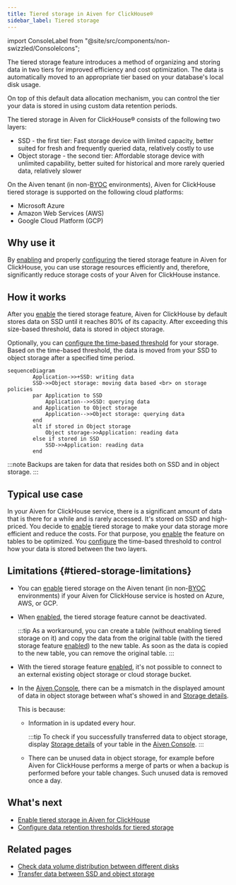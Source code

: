 ```yaml
---
title: Tiered storage in Aiven for ClickHouse®
sidebar_label: Tiered storage
---
```


import ConsoleLabel from "@site/src/components/non-swizzled/ConsoleIcons";

The tiered storage feature introduces a method of organizing and storing data in two tiers for improved efficiency and cost optimization. The data is automatically moved to an appropriate tier based on your database's local disk usage.

On top of this default data allocation mechanism, you can control the tier your
data is stored in using custom data retention periods.

The tiered storage in Aiven for ClickHouse® consists of the following two
layers:

- SSD - the first tier: Fast storage device with limited capacity, better suited for fresh
  and frequently queried data, relatively costly to use
- Object storage - the second tier: Affordable storage device with unlimited capability,
  better suited for historical and more rarely queried data, relatively slower

On the Aiven tenant (in non-[BYOC](/docs/platform/concepts/byoc) environments), Aiven for
ClickHouse tiered storage is supported on the following cloud platforms:

- Microsoft Azure
- Amazon Web Services (AWS)
- Google Cloud Platform (GCP)

## Why use it

By
[enabling](/docs/products/clickhouse/howto/enable-tiered-storage) and properly
[configuring](/docs/products/clickhouse/howto/configure-tiered-storage) the tiered storage
feature in Aiven for ClickHouse, you can
use storage resources efficiently and, therefore, significantly reduce
storage costs of your Aiven for ClickHouse instance.

## How it works

After you
[enable](/docs/products/clickhouse/howto/enable-tiered-storage) the tiered storage feature,
Aiven for ClickHouse by default
stores data on SSD until it reaches 80% of its capacity. After exceeding
this size-based threshold, data is stored in object storage.

Optionally, you can
[configure the time-based threshold](/docs/products/clickhouse/howto/configure-tiered-storage)
for your storage. Based on the time-based threshold, the
data is moved from your SSD to object storage after a specified time
period.

```mermaid
sequenceDiagram
        Application->>+SSD: writing data
        SSD->>Object storage: moving data based <br> on storage policies
        par Application to SSD
            Application-->>SSD: querying data
        and Application to Object storage
            Application-->>Object storage: querying data
        end
        alt if stored in Object storage
            Object storage->>Application: reading data
        else if stored in SSD
            SSD->>Application: reading data
        end
```

:::note
Backups are taken for data that resides both on SSD and in object
storage.
:::

## Typical use case

In your Aiven for ClickHouse service, there is a significant amount of
data that is there for a while and is rarely accessed. It's stored
on SSD and high-priced. You decide to
[enable](/docs/products/clickhouse/howto/enable-tiered-storage) tiered storage to make
your data storage more efficient and reduce the costs. For that purpose, you
[enable](/docs/products/clickhouse/howto/enable-tiered-storage) the feature on tables to
be optimized. You
[configure](/docs/products/clickhouse/howto/configure-tiered-storage) the time-based
threshold to control how your data is stored between the two layers.

## Limitations {#tiered-storage-limitations}

-   You can [enable](/docs/products/clickhouse/howto/enable-tiered-storage) tiered storage
    on the Aiven tenant (in non-[BYOC](/docs/platform/concepts/byoc) environments) if your
    Aiven for ClickHouse service is hosted on Azure, AWS, or GCP.
-   When
    [enabled](/docs/products/clickhouse/howto/enable-tiered-storage), the tiered storage
    feature cannot be deactivated.

    :::tip
    As a workaround, you can create a table (without enabling tiered
    storage on it) and copy the data from the original table (with the
    tiered storage feature
    [enabled](/docs/products/clickhouse/howto/enable-tiered-storage)) to the new table. As
    soon as the data is copied to the
    new table, you can remove the original table.
    :::

-   With the tiered storage feature
    [enabled](/docs/products/clickhouse/howto/enable-tiered-storage), it's not possible to
    connect to an external existing object storage or cloud storage bucket.

-   In the [Aiven Console](https://console.aiven.io/), there can be a mismatch in the
    displayed amount of data in object storage between what's showed in
    [<ConsoleLabel name="tieredstorage"/>](/docs/products/clickhouse/howto/list-tiered-storage#access-tiered-storage-details)
    and
    [Storage details](/docs/products/clickhouse/howto/list-tiered-storage#access-tiered-storage-details).

    This is because:

    - Information in
      [<ConsoleLabel name="tieredstorage"/>](/docs/products/clickhouse/howto/list-tiered-storage#access-tiered-storage-details)
      is updated every hour.

      :::tip
      To check if you successfully transferred data to object storage, display
      [Storage details](/docs/products/clickhouse/howto/list-tiered-storage#access-tiered-storage-details)
      of your table in the [Aiven Console](https://console.aiven.io/).
      :::

    - There can be unused data in object storage, for example before Aiven for ClickHouse
      performs a merge of parts or when a backup is performed before your table changes.
      Such unused data is removed once a day.

## What's next

-   [Enable tiered storage in Aiven for ClickHouse](/docs/products/clickhouse/howto/enable-tiered-storage)
-   [Configure data retention thresholds for tiered storage](/docs/products/clickhouse/howto/configure-tiered-storage)

## Related pages

-   [Check data volume distribution between different disks](/docs/products/clickhouse/howto/check-data-tiered-storage)
-   [Transfer data between SSD and object storage](/docs/products/clickhouse/howto/transfer-data-tiered-storage)
